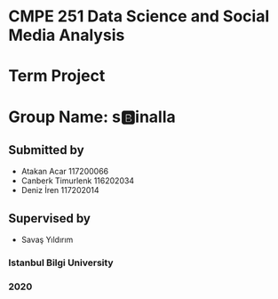 
# CMPE 251 Data Science and Social Media Analysis
# Term Project
# Group Name: s🅱inalla
			
## Submitted by
- Atakan Acar 117200066
- Canberk Timurlenk 116202034
- Deniz İren 117202014



## Supervised by
- Savaş Yıldırım
### Istanbul Bilgi University
### 2020
